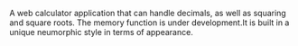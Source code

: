 A web calculator application that can handle decimals, as well as squaring and square roots. The memory function is under development.It is built in a unique neumorphic style in terms of appearance.

